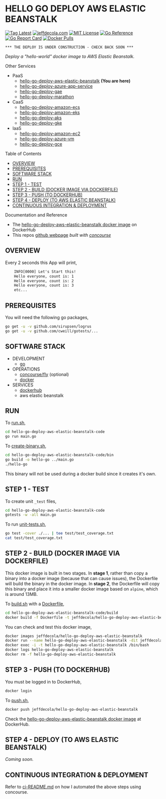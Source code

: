 # HELLO GO DEPLOY AWS ELASTIC BEANSTALK

[![Tag Latest](https://img.shields.io/github/v/tag/jeffdecola/hello-go-deploy-aws-elastic-beanstalk)](https://github.com/JeffDeCola/hello-go-deploy-aws-elastic-beanstalk/tags)
[![jeffdecola.com](https://img.shields.io/badge/website-jeffdecola.com-blue)](https://jeffdecola.com)
[![MIT License](https://img.shields.io/:license-mit-blue.svg)](https://jeffdecola.mit-license.org)
[![Go Reference](https://pkg.go.dev/badge/github.com/JeffDeCola/hello-go-deploy-aws-elastic-beanstalk.svg)](https://pkg.go.dev/github.com/JeffDeCola/hello-go-deploy-aws-elastic-beanstalk)
[![Go Report Card](https://goreportcard.com/badge/github.com/JeffDeCola/hello-go-deploy-aws-elastic-beanstalk)](https://goreportcard.com/report/github.com/JeffDeCola/hello-go-deploy-aws-elastic-beanstalk)
[![Docker Pulls](https://badgen.net/docker/pulls/jeffdecola/hello-go-deploy-aws-elastic-beanstalk?icon=docker&label=pulls)](https://hub.docker.com/r/jeffdecola/hello-go-deploy-aws-elastic-beanstalk/)

```text
*** THE DEPLOY IS UNDER CONSTRUCTION - CHECK BACK SOON ***
```

_Deploy a "hello-world" docker image to
AWS Elastic Beanstalk._

Other Services

* PaaS
  * [hello-go-deploy-aws-elastic-beanstalk](https://github.com/JeffDeCola/hello-go-deploy-aws-elastic-beanstalk)
    **(You are here)**
  * [hello-go-deploy-azure-app-service](https://github.com/JeffDeCola/hello-go-deploy-azure-app-service)
  * [hello-go-deploy-gae](https://github.com/JeffDeCola/hello-go-deploy-gae)
  * [hello-go-deploy-marathon](https://github.com/JeffDeCola/hello-go-deploy-marathon)
* CaaS
  * [hello-go-deploy-amazon-ecs](https://github.com/JeffDeCola/hello-go-deploy-amazon-ecs)
  * [hello-go-deploy-amazon-eks](https://github.com/JeffDeCola/hello-go-deploy-amazon-eks)
  * [hello-go-deploy-aks](https://github.com/JeffDeCola/hello-go-deploy-aks)
  * [hello-go-deploy-gke](https://github.com/JeffDeCola/hello-go-deploy-gke)
* IaaS
  * [hello-go-deploy-amazon-ec2](https://github.com/JeffDeCola/hello-go-deploy-amazon-ec2)
  * [hello-go-deploy-azure-vm](https://github.com/JeffDeCola/hello-go-deploy-azure-vm)
  * [hello-go-deploy-gce](https://github.com/JeffDeCola/hello-go-deploy-gce)

Table of Contents

* [OVERVIEW](https://github.com/JeffDeCola/hello-go-deploy-aws-elastic-beanstalk#overview)
* [PREREQUISITES](https://github.com/JeffDeCola/hello-go-deploy-aws-elastic-beanstalk#prerequisites)
* [SOFTWARE STACK](https://github.com/JeffDeCola/hello-go-deploy-aws-elastic-beanstalk#software-stack)
* [RUN](https://github.com/JeffDeCola/hello-go-deploy-aws-elastic-beanstalk#run)
* [STEP 1 - TEST](https://github.com/JeffDeCola/hello-go-deploy-aws-elastic-beanstalk#step-1---test)
* [STEP 2 - BUILD (DOCKER IMAGE VIA DOCKERFILE)](https://github.com/JeffDeCola/hello-go-deploy-aws-elastic-beanstalk#step-2---build-docker-image-via-dockerfile)
* [STEP 3 - PUSH (TO DOCKERHUB)](https://github.com/JeffDeCola/hello-go-deploy-aws-elastic-beanstalk#step-3---push-to-dockerhub)
* [STEP 4 - DEPLOY (TO AWS ELASTIC BEANSTALK)](https://github.com/JeffDeCola/hello-go-deploy-aws-elastic-beanstalk#step-4---deploy-to-aws-elastic-beanstalk)
* [CONTINUOUS INTEGRATION & DEPLOYMENT](https://github.com/JeffDeCola/hello-go-deploy-aws-elastic-beanstalk#continuous-integration--deployment)

Documentation and Reference

* The
  [hello-go-deploy-aws-elastic-beanstalk docker image](https://hub.docker.com/r/jeffdecola/hello-go-deploy-aws-elastic-beanstalk)
  on DockerHub
* This repos
  [github webpage](https://jeffdecola.github.io/hello-go-deploy-aws-elastic-beanstalk/)
  _built with
  [concourse](https://github.com/JeffDeCola/hello-go-deploy-aws-elastic-beanstalk/blob/master/ci-README.md)_

## OVERVIEW

Every 2 seconds this App will print,

```txt
    INFO[0000] Let's Start this!
    Hello everyone, count is: 1
    Hello everyone, count is: 2
    Hello everyone, count is: 3
    etc...
```

## PREREQUISITES

You will need the following go packages,

```bash
go get -u -v github.com/sirupsen/logrus
go get -u -v github.com/cweill/gotests/...
```

## SOFTWARE STACK

* DEVELOPMENT
  * [go](https://github.com/JeffDeCola/my-cheat-sheets/tree/master/software/development/languages/go-cheat-sheet)
* OPERATIONS
  * [concourse/fly](https://github.com/JeffDeCola/my-cheat-sheets/tree/master/software/operations/continuous-integration-continuous-deployment/concourse-cheat-sheet)
    (optional)
  * [docker](https://github.com/JeffDeCola/my-cheat-sheets/tree/master/software/operations/orchestration/builds-deployment-containers/docker-cheat-sheet)
* SERVICES
  * [dockerhub](https://hub.docker.com/)
  * aws elastic beanstalk

## RUN

To
[run.sh](https://github.com/JeffDeCola/hello-go-deploy-aws-elastic-beanstalk/blob/master/hello-go-deploy-aws-elastic-beanstalk-code/run.sh),

```bash
cd hello-go-deploy-aws-elastic-beanstalk-code
go run main.go
```

To
[create-binary.sh](https://github.com/JeffDeCola/hello-go-deploy-aws-elastic-beanstalk/blob/master/hello-go-deploy-aws-elastic-beanstalk-code/bin/create-binary.sh),

```bash
cd hello-go-deploy-aws-elastic-beanstalk-code/bin
go build -o hello-go ../main.go
./hello-go
```

This binary will not be used during a docker build
since it creates it's own.

## STEP 1 - TEST

To create unit `_test` files,

```bash
cd hello-go-deploy-aws-elastic-beanstalk-code
gotests -w -all main.go
```

To run
[unit-tests.sh](https://github.com/JeffDeCola/hello-go-deploy-aws-elastic-beanstalk/tree/master/hello-go-deploy-aws-elastic-beanstalk-code/test/unit-tests.sh),

```bash
go test -cover ./... | tee test/test_coverage.txt
cat test/test_coverage.txt
```

## STEP 2 - BUILD (DOCKER IMAGE VIA DOCKERFILE)

This docker image is built in two stages.
In **stage 1**, rather than copy a binary into a docker image (because
that can cause issues), the Dockerfile will build the binary in the
docker image.
In **stage 2**, the Dockerfile will copy this binary
and place it into a smaller docker image based
on `alpine`, which is around 13MB.

To
[build.sh](https://github.com/JeffDeCola/hello-go-deploy-aws-elastic-beanstalk/blob/master/hello-go-deploy-aws-elastic-beanstalk-code/build/build.sh)
with a
[Dockerfile](https://github.com/JeffDeCola/hello-go-deploy-aws-elastic-beanstalk/blob/master/hello-go-deploy-aws-elastic-beanstalk-code/build/Dockerfile),

```bash
cd hello-go-deploy-aws-elastic-beanstalk-code/build
docker build -f Dockerfile -t jeffdecola/hello-go-deploy-aws-elastic-beanstalk .
```

You can check and test this docker image,

```bash
docker images jeffdecola/hello-go-deploy-aws-elastic-beanstalk
docker run --name hello-go-deploy-aws-elastic-beanstalk -dit jeffdecola/hello-go-deploy-aws-elastic-beanstalk
docker exec -i -t hello-go-deploy-aws-elastic-beanstalk /bin/bash
docker logs hello-go-deploy-aws-elastic-beanstalk
docker rm -f hello-go-deploy-aws-elastic-beanstalk
```

## STEP 3 - PUSH (TO DOCKERHUB)

You must be logged in to DockerHub,

```bash
docker login
```

To
[push.sh](https://github.com/JeffDeCola/hello-go-deploy-aws-elastic-beanstalk/blob/master/hello-go-deploy-aws-elastic-beanstalk-code/push/push.sh),

```bash
docker push jeffdecola/hello-go-deploy-aws-elastic-beanstalk
```

Check the
[hello-go-deploy-aws-elastic-beanstalk docker image](https://hub.docker.com/r/jeffdecola/hello-go-deploy-aws-elastic-beanstalk)
at DockerHub.

## STEP 4 - DEPLOY (TO AWS ELASTIC BEANSTALK)

_Coming soon._

## CONTINUOUS INTEGRATION & DEPLOYMENT

Refer to
[ci-README.md](https://github.com/JeffDeCola/hello-go-deploy-aws-elastic-beanstalk/blob/master/ci-README.md)
on how I automated the above steps using concourse.

